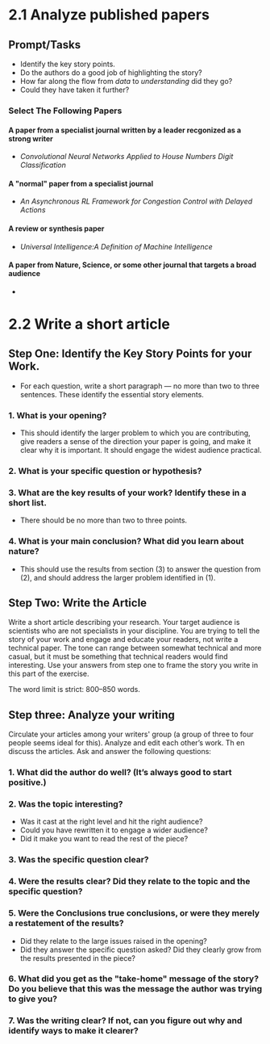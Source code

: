 # 2.1 Analyze published papers
## Prompt/Tasks
  * Identify the key story points.
  * Do the authors do a good job of highlighting the story?
  * How far along the flow from *data* to *understanding* did they go?
  * Could they have taken it further? 

### Select The Following Papers
#### A paper from a specialist journal written by a leader recgonized as a strong writer
 * *Convolutional Neural Networks Applied to House Numbers Digit Classification*

#### A "normal" paper from a specialist journal
  * *An Asynchronous RL Framework for Congestion Control with Delayed Actions*

#### A review or synthesis paper
  * *Universal Intelligence:A Definition of Machine Intelligence*

#### A paper from Nature, Science, or some other journal that targets a broad audience
  * 
  
# 2.2 Write a short article

## Step One: Identify the Key Story Points for your Work.

* For each question, write a short paragraph — no more than two to three sentences. These identify the essential story elements.

### 1. What is your opening? 
  * This should identify the larger problem to which you are contributing, give readers a sense of the direction your paper is going, and make it clear why it is important. It should engage the widest audience practical.

### 2. What is your specific question or hypothesis?

### 3. What are the key results of your work? Identify these in a short list. 
  * There should be no more than two to three points.

### 4. What is your main conclusion? What did you learn about nature? 
  * This should use the results from section (3) to answer the question from (2), and
should address the larger problem identified in (1).

## Step Two: Write the Article

Write a short article describing your research. Your target audience is scientists
who are not specialists in your discipline. You are trying to tell the story of your
work and engage and educate your readers, not write a technical paper. The tone
can range between somewhat technical and more casual, but it must be something
that technical readers would find interesting. Use your answers from step one to
frame the story you write in this part of the exercise.

The word limit is strict: 800–850 words.

## Step three: Analyze your writing

Circulate your articles among your writers' group (a group of three to four people
seems ideal for this). Analyze and edit each other’s work. Th en discuss the articles.
Ask and answer the following questions:

### 1. What did the author do well? (It’s always good to start positive.)

### 2. Was the topic interesting? 
  * Was it cast at the right level and hit the right audience? 
  * Could you have rewritten it to engage a wider audience? 
  * Did it make you want to read the rest of the piece?

### 3. Was the specific question clear?

### 4. Were the results clear? Did they relate to the topic and the specific question?

### 5. Were the Conclusions true conclusions, or were they merely a restatement of the results? 
  * Did they relate to the large issues raised in the opening?
  * Did they answer the specific question asked? Did they clearly grow from the results presented in the piece?

### 6. What did you get as the "take-home" message of the story? Do you believe that this was the message the author was trying to give you?

### 7. Was the writing clear? If not, can you figure out why and identify ways to make it clearer?
